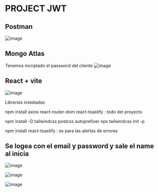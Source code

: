 # PROJECT JWT

## Postman

![image](https://github.com/user-attachments/assets/3a7b0d41-08e4-42de-a068-760f08af04fe)

## Mongo Atlas
Tenemos incriptado el password del cliente
![image](https://github.com/user-attachments/assets/5c310840-26cb-465e-8d0b-c2b82aef429e)

## React + vite
![image](https://github.com/user-attachments/assets/528c0620-31eb-4aea-90b2-28134bf03453)

*Librerias instaladas*

npm install axios react-router-dom react-toastify  : todo del proyecto

npm install -D tailwindcss postcss autoprefixer 
npx tailwindcss init -p

npm install react-toastify : es para las alertas de errores

## Se logea con el email y password y sale el name al inicia

![image](https://github.com/user-attachments/assets/bc3fa910-c0e0-49af-803e-6696e4f8398a)

![image](https://github.com/user-attachments/assets/8ab75b8e-70c4-48d9-8d56-815d6ab86662)

![image](https://github.com/user-attachments/assets/e9bedf5d-973a-4476-a79b-9b1804b88999)



